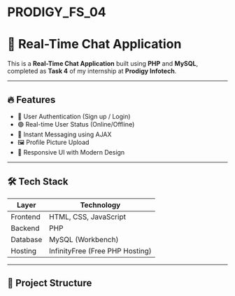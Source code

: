 # PRODIGY_FS_04
# 💬 Real-Time Chat Application

This is a **Real-Time Chat Application** built using **PHP** and **MySQL**, completed as **Task 4** of my internship at **Prodigy Infotech**.



---

## 🔥 Features

- 🔐 User Authentication (Sign up / Login)
- 🟢 Real-time User Status (Online/Offline)
- 💬 Instant Messaging using AJAX
- 🖼️ Profile Picture Upload
- 🚀 Responsive UI with Modern Design

---

## 🛠️ Tech Stack

| Layer      | Technology            |
|------------|------------------------|
| Frontend   | HTML, CSS, JavaScript |
| Backend    | PHP                   |
| Database   | MySQL (Workbench)     |
| Hosting    | InfinityFree (Free PHP Hosting) |

---

## 📂 Project Structure

